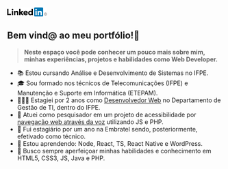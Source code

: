 [<img src="https://raw.githubusercontent.com/Gwolner/gwolner/master/img/linkedin.png" alt="Logo Linkedin"/>](https://www.linkedin.com/in/guilherme-wolner/)
<!-- &nbsp;&nbsp;&nbsp;
[<img src="https://raw.githubusercontent.com/Gwolner/gwolner/master/img/codepen.png" alt="Logo Codepen"/>](https://codepen.io/gwolner/pens/public)
-->
## Bem vind@ ao meu portfólio!📖

> **Neste espaço você pode conhecer um pouco mais sobre mim, minhas experiências, projetos e habilidades como Web Developer.**
<!--
- 🕵🏻‍♂️ Atualmente estou em busca de um estágio como Desenvolvedor Web (Front, Back ou Full). -->
- 📚 Estou cursando Análise e Desenvolvimento de Sistemas no IFPE.
- 🎓 Sou formado nos técnicos de Telecomunicações (IFPE) e Manutenção e Suporte em Informática (ETEPAM).
- 👨🏻‍💻 Estagiei por 2 anos como [Desenvolvedor Web](https://github.com/Gwolner/csmo-ambulatorial) no Departamento de Gestão de TI, dentro do IFPE.
- 🔬 Atuei como pesquisador em um projeto de acessibilidade por [navegação web através da voz](https://github.com/Gwolner/pibex-hello-moodle) utilizando JS e PHP.
- 🎯 Fui estagiário por um ano na Embratel sendo, posteriormente, efetivado como técnico.
- 🌱 Estou aprendendo: Node, React, TS, React Native e WordPress.
- 🍁 Busco sempre aperfeiçoar minhas habilidades e conhecimento em HTML5, CSS3, JS, Java e PHP.
